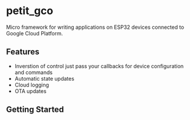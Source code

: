 # petit_gco

Micro framework for writing applications on ESP32 devices connected to Google Cloud Platform.

## Features

 - Inverstion of control just pass your callbacks for device configuration and commands
 - Automatic state updates 
 - Cloud logging
 - OTA updates

## Getting Started
